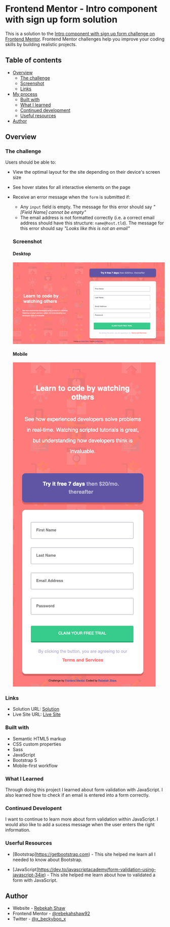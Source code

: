 # Frontend Mentor - Intro component with sign up form solution

This is a solution to the [Intro component with sign up form challenge on Frontend Mentor](https://www.frontendmentor.io/challenges/intro-component-with-signup-form-5cf91bd49edda32581d28fd1). Frontend Mentor challenges help you improve your coding skills by building realistic projects. 

## Table of contents

- [Overview](#overview)
  - [The challenge](#the-challenge)
  - [Screenshot](#screenshot)
  - [Links](#links)
- [My process](#my-process)
  - [Built with](#built-with)
  - [What I learned](#what-i-learned)
  - [Continued development](#continued-development)
  - [Useful resources](#useful-resources)
- [Author](#author)

## Overview

### The challenge

Users should be able to:

- View the optimal layout for the site depending on their device's screen size
- See hover states for all interactive elements on the page
- Receive an error message when the `form` is submitted if:
  - Any `input` field is empty. The message for this error should say *"[Field Name] cannot be empty"*
  - The email address is not formatted correctly (i.e. a correct email address should have this structure: `name@host.tld`). The message for this error should say *"Looks like this is not an email"*

  ### Screenshot

  #### Desktop

  ![Desktop](images/desktop.png)

  #### Mobile

   ![Mobile](images/mobile.png)

### Links

- Solution URL: [ Solution](https://github.com/rebekahshaw92/intro-component-with-signup-form)
- Live Site URL: [Live Site](https://rebekahshaw92.github.io/intro-component-with-signup-form)

### Built with

- Semantic HTML5 markup
- CSS custom properties
- Sass
- JavaScript
- Bootstrap 5
- Mobile-first workflow

### What I Learned

Through doing this project I learned about form validation with JavaScript. I also learned how to check if an email is entered into a form correctly.

### Continued Developent

I want to continue to learn more about form validation within JavaScript. I would also like to add a sucess message when the user enters the right information.

### Userful Resources 

- [Bootstrap]https://getbootstrap.com) - This site helped me learn all I needed to know about Bootstrap.

- [JavaScript]https://dev.to/javascriptacademy/form-validation-using-javascript-34je) - This site helped me learn about how to validated a form with JavaScript.

## Author

- Website - [Rebekah Shaw](https://www.rebekahshaw.com)
- Frontend Mentor - [@rebekahshaw92](https://www.frontendmentor.io/profile/rebekahshaw92)
- Twitter - [@x_beckyboo_x](https://www.twitter.com/x_beckyboo_x)


